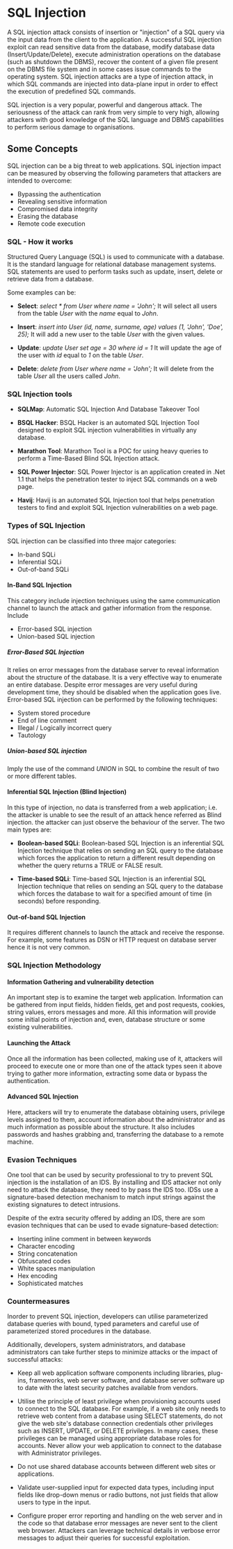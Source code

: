 # SQL Injection

A SQL injection attack consists of insertion or "injection" of a SQL query via the input data from the client to the application. A successful SQL injection exploit can read sensitive data from the database, modify database data (Insert/Update/Delete), execute administration operations on the database (such as shutdown the DBMS), recover the content of a given file present on the DBMS file system and in some cases issue commands to the operating system. SQL injection attacks are a type of injection attack, in which SQL commands are injected into data-plane input in order to effect the execution of predefined SQL commands.

SQL injection is a very popular, powerful and dangerous attack. The seriousness of the attack can rank from very simple to very high, allowing attackers with good knowledge of the SQL language and DBMS capabilities to perform serious damage to organisations.

## Some Concepts

SQL injection can be a big threat to web applications. SQL injection impact can be measured by observing the following parameters that attackers are intended to overcome:

* Bypassing the authentication
* Revealing sensitive information
* Compromised data integrity
* Erasing the database
* Remote code execution

### SQL - How it works

Structured Query Language (SQL) is used to communicate with a database. It is the standard language for relational database management systems. SQL statements are used to perform tasks such as update, insert, delete or retrieve data from a database.

Some examples can be:

* **Select**: _select * from User where name = 'John';_ It will select all users from the table _User_ with the _name_ equal to _John_.

* **Insert**: _insert into User (id, name, surname, age) values (1, 'John', 'Doe', 25);_ It will add a new user to the table _User_ with the given values.

* **Update**: _update User set age = 30 where id = 1_ It will update the age of the user with _id_ equal to _1_ on the table _User_.

* **Delete**: _delete from User where name = 'John';_ It will delete from the table _User_ all the users called _John_.

### SQL Injection tools

* **SQLMap**: Automatic SQL Injection And Database Takeover Tool

* **BSQL Hacker**: BSQL Hacker is an automated SQL Injection Tool designed to exploit SQL injection vulnerabilities in virtually any database.

* **Marathon Tool**: Marathon Tool is a POC for using heavy queries to perform a Time-Based Blind SQL Injection attack.

* **SQL Power Injector**: SQL Power Injector is an application created in .Net 1.1 that helps the penetration tester to inject SQL commands on a web page.

* **Havij**: Havij is an automated SQL Injection tool that helps penetration testers to find and exploit SQL Injection vulnerabilities on a web page.

### Types of SQL Injection

SQL injection can be classified into three major categories:

* In-band SQLi
* Inferential SQLi
* Out-of-band SQLi

#### In-Band SQL Injection

This category include injection techniques using the same communication channel to launch the attack and gather information from the response. Include

* Error-based SQL injection
* Union-based SQL injection

##### Error-Based SQL Injection

It relies on error messages from the database server to reveal information about the structure of the database. It is a very effective way to enumerate an entire database. Despite error messages are very useful during development time, they should be disabled when the application goes live. Error-based SQL injection can be performed by the following techniques:

* System stored procedure
* End of line comment
* Illegal / Logically incorrect query
* Tautology

##### Union-based SQL injection

Imply the use of the command _UNION_ in SQL to combine the result of two or more different tables.

#### Inferential SQL Injection (Blind Injection)

In this type of injection, no data is transferred from a web application; i.e. the attacker is unable to see the result of an attack hence referred as Blind injection. the attacker can just observe the behaviour of the server. The two main types are:

* **Boolean-based SQLi**: Boolean-based SQL Injection is an inferential SQL Injection technique that relies on sending an SQL query to the database which forces the application to return a different result depending on whether the query returns a TRUE or FALSE result.

* **Time-based SQLi**:  Time-based SQL Injection is an inferential SQL Injection technique that relies on sending an SQL query to the database which forces the database to wait for a specified amount of time (in seconds) before responding.

#### Out-of-band SQL Injection

It requires different channels to launch the attack and receive the response. For example, some features as DSN or HTTP request on database server hence it is not very common.

### SQL Injection Methodology

#### Information Gathering and vulnerability detection

An important step is to examine the target web application. Information can be gathered from input fields, hidden fields, get and post requests, cookies, string values, errors messages and more. All this information will provide some initial points of injection and, even, database structure or some existing vulnerabilities.

#### Launching the Attack

Once all the information has been collected, making use of it, attackers will proceed to execute one or more than one of the attack types seen it above trying to gather more information, extracting some data or bypass the authentication.

#### Advanced SQL Injection

Here, attackers will try to enumerate the database obtaining users, privilege levels assigned to them, account information about the administrator and as much information as possible about the structure. It also includes passwords and hashes grabbing and, transferring the database to a remote machine.

### Evasion Techniques

One tool that can be used by security professional to try to prevent SQL injection is the installation of an IDS. By installing and IDS attacker not only need to attack the database, they need to by pass the IDS too. IDSs use a signature-based detection mechanism to match input strings against the existing signatures to detect intrusions.

Despite of the extra security offered by adding an IDS, there are som evasion techniques that can be used to evade signature-based detection:

* Inserting inline comment in between keywords
* Character encoding
* String concatenation
* Obfuscated codes
* White spaces manipulation
* Hex encoding
* Sophisticated matches

### Countermeasures

Inorder to prevent SQL injection, developers can utilise parameterized database queries with bound, typed parameters and careful use of parameterized stored procedures in the database.

Additionally, developers, system administrators, and database administrators can take further steps to minimize attacks or the impact of successful attacks:

* Keep all web application software components including libraries, plug-ins, frameworks, web server software, and database server software up to date with the latest security patches available from vendors.

* Utilise the principle of least privilege when provisioning accounts used to connect to the SQL database.  For example, if a web site only needs to retrieve web content from a database using SELECT statements, do not give the web site's database connection credentials other privileges such as INSERT, UPDATE, or DELETE privileges. In many cases, these privileges can be managed using appropriate database roles for accounts.  Never allow your web application to connect to the database with Administrator privileges.

* Do not use shared database accounts between different web sites or applications.

* Validate user-supplied input for expected data types, including input fields like drop-down menus or radio buttons, not just fields that allow users to type in the input.

* Configure proper error reporting and handling on the web server and in the code so that database error messages are never sent to the client web browser. Attackers can leverage technical details in verbose error messages to adjust their queries for successful exploitation.
